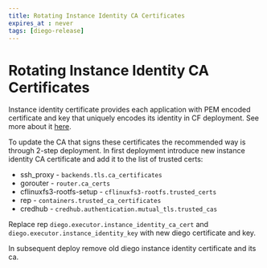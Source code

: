 ```yaml
---
title: Rotating Instance Identity CA Certificates
expires_at : never
tags: [diego-release]
---
```


# Rotating Instance Identity CA Certificates

Instance identity certificate provides each application with PEM encoded
certificate and key that uniquely encodes its identity in CF deployment. See
more about it
[here](https://docs.cloudfoundry.org/adminguide/instance-identity.html).

To update the CA that signs these certificates the recommended way is through
2-step deployment. In first deployment introduce new instance identity CA
certificate and add it to the list of trusted certs:

* ssh_proxy - `backends.tls.ca_certificates`
* gorouter - `router.ca_certs`
* cflinuxfs3-rootfs-setup - `cflinuxfs3-rootfs.trusted_certs`
* rep - `containers.trusted_ca_certificates`
* credhub - `credhub.authentication.mutual_tls.trusted_cas`

Replace rep `diego.executor.instance_identity_ca_cert` and
`diego.executor.instance_identity_key` with new diego certificate and key.

In subsequent deploy remove old diego instance identity certificate and its ca.
